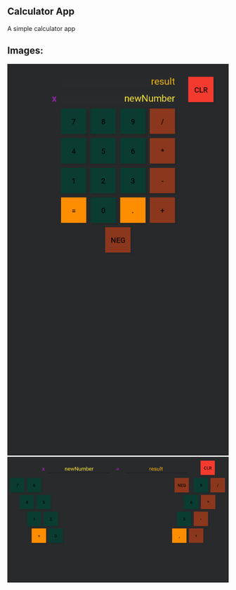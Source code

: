 <article>
	<h1>Calculator App</h1>
	<p>A simple calculator app</p>
</article>

<article>
	<h2>Images:</h2>
	<div>
		<img src="img/vertical.png">
	</div>
	<div>
		<img src="img/horisontal.png">
	</div>
</article>

